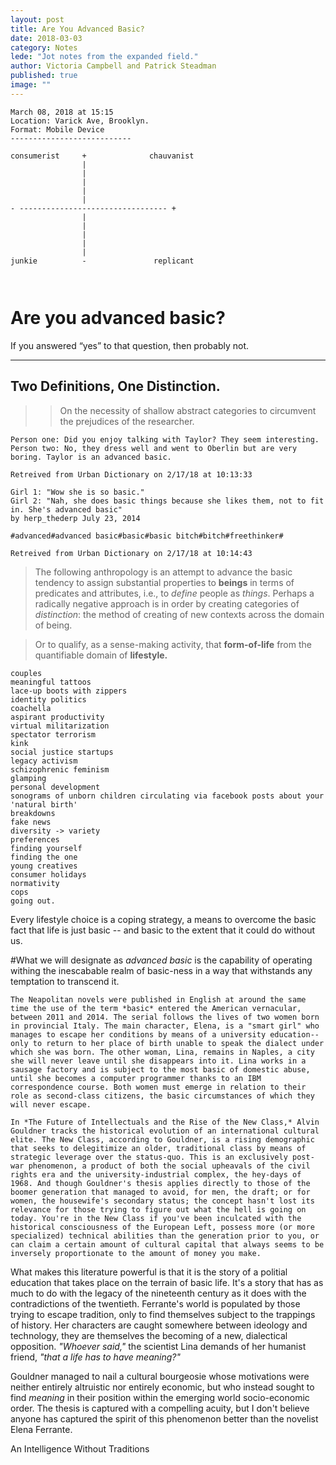 ```yaml
---
layout: post
title: Are You Advanced Basic? 
date: 2018-03-03
category: Notes
lede: "Jot notes from the expanded field."
author: Victoria Campbell and Patrick Steadman
published: true
image: ""
---
```




```
March 08, 2018 at 15:15
Location: Varick Ave, Brooklyn. 
Format: Mobile Device
---------------------------

consumerist     +              chauvanist
                |
                |
                |
                |
                |
- --------------------------------- +
                |
                |
                |
                |
                |
junkie          -               replicant



```






Are you advanced basic? 
======
If you answered “yes” to that question, then probably not. 

---

Two Definitions, One Distinction.
-----

>>On the necessity of shallow abstract categories to circumvent the prejudices of the researcher. 

```
Person one: Did you enjoy talking with Taylor? They seem interesting. 
Person two: No, they dress well and went to Oberlin but are very boring. Taylor is an advanced basic.

Retreived from Urban Dictionary on 2/17/18 at 10:13:33 

```
```
Girl 1: "Wow she is so basic." 
Girl 2: "Nah, she does basic things because she likes them, not to fit in. She's advanced basic"
by herp_thederp July 23, 2014

#advanced#advanced basic#basic#basic bitch#bitch#freethinker#

Retreived from Urban Dictionary on 2/17/18 at 10:14:43 

```

> The following anthropology is an attempt to advance the basic tendency to assign substantial properties to **beings** in terms of predicates and attributes, i.e., to *define* people as *things*. Perhaps a radically negative approach is in order by creating categories of *distinction*: the method of creating of new contexts across the domain of being. 

>Or to qualify, as a sense-making activity, that **form-of-life** from the quantifiable domain of **lifestyle.** 


```chain purses
couples
meaningful tattoos
lace-up boots with zippers
identity politics
coachella
aspirant productivity
virtual militarization
spectator terrorism
kink
social justice startups
legacy activism
schizophrenic feminism
glamping
personal development
sonograms of unborn children circulating via facebook posts about your 'natural birth'
breakdowns
fake news
diversity -> variety
preferences
finding yourself
finding the one
young creatives
consumer holidays
normativity
cops
going out.
``` 

Every lifestyle choice is a coping strategy, a means to overcome the basic fact that life is just basic -- and basic to the extent that it could do without us. 

#What we will designate as *advanced basic* is the capability of operating withing the inescabable realm of basic-ness in a way that withstands any temptation to transcend it. 


```
The Neapolitan novels were published in English at around the same time the use of the term *basic* entered the American vernacular, between 2011 and 2014. The serial follows the lives of two women born in provincial Italy. The main character, Elena, is a "smart girl" who manages to escape her conditions by means of a university education-- only to return to her place of birth unable to speak the dialect under which she was born. The other woman, Lina, remains in Naples, a city she will never leave until she disappears into it. Lina works in a sausage factory and is subject to the most basic of domestic abuse, until she becomes a computer programmer thanks to an IBM correspondence course. Both women must emerge in relation to their role as second-class citizens, the basic circumstances of which they will never escape.
```

```
In *The Future of Intellectuals and the Rise of the New Class,* Alvin Gouldner tracks the historical evolution of an international cultural elite. The New Class, according to Gouldner, is a rising demographic that seeks to delegitimize an older, traditional class by means of strategic leverage over the status-quo. This is an exclusively post-war phenomenon, a product of both the social upheavals of the civil rights era and the university-industrial complex, the hey-days of 1968. And though Gouldner's thesis applies directly to those of the boomer generation that managed to avoid, for men, the draft; or for women, the housewife's secondary status; the concept hasn't lost its relevance for those trying to figure out what the hell is going on today. You're in the New Class if you've been inculcated with the historical consciousness of the European Left, possess more (or more specialized) technical abilities than the generation prior to you, or can claim a certain amount of cultural capital that always seems to be inversely proportionate to the amount of money you make. 
```

What makes this literature powerful is that it is the story of a politial education that takes place on the terrain of basic life. It's a story that has as much to do with the legacy of the nineteenth century as it does with the contradictions of the twentieth. Ferrante's world is populated by those trying to escape tradition, only to find themselves subject to the trappings of history. Her characters are caught somewhere between ideology and technology, they are themselves the becoming of a new, dialectical opposition. *"Whoever said,"* the scientist Lina demands of her humanist friend, *"that a life has to have meaning?"* 




Gouldner managed to nail a cultural bourgeosie whose motivations were neither entirely altruistic nor entirely economic, but who instead sought to find *meaning* in their position within the emerging world socio-economic order. The thesis is captured with a compelling acuity, but I don't believe anyone has captured the spirit of this phenomenon better than the novelist Elena Ferrante. 







An Intelligence Without Traditions

















